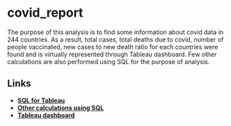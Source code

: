 # **covid_report**
The purpose of this analysis is to find some information about covid data in 244 countries. As a result, total cases, total deaths due to covid, number of 
people vaccinated, new cases to new death ratio for each countries were found and is virtually represented through Tableau dashboard. Few other calculations are 
also performed using SQL for the purpose of analysis.

## **Links**
+ [**SQL for Tableau**](https://github.com/loghasuha/covid_report/blob/main/SQLQueryTableau.sql)
+ [**Other calculations using SQL**](https://github.com/loghasuha/covid_report/blob/main/SQLQuery.sql)
+ [**Tableau dashboard**](https://public.tableau.com/app/profile/logha.sundari/viz/Corona_16823573633570/Dashboard2)
